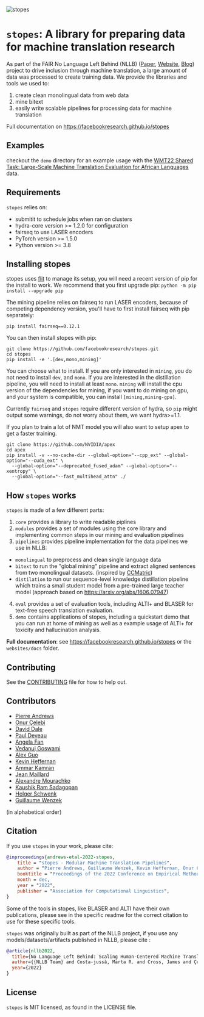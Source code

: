 ![stopes](/website/static/img/banner.png?raw=true "stopes by NLLB.")


# `stopes`: A library for preparing data for machine translation research

As part of the FAIR No Language Left Behind (NLLB) ([Paper](https://research.facebook.com/publications/no-language-left-behind/), [Website](https://ai.facebook.com/research/no-language-left-behind/), [Blog](https://ai.facebook.com/blog/nllb-200-high-quality-machine-translation/))
project to drive inclusion through machine translation, a large amount of data was processed to create training data. We provide the libraries and tools we used to:

1. create clean monolingual data from web data
2. mine bitext
3. easily write scalable pipelines for processing data for machine translation

Full documentation on https://facebookresearch.github.io/stopes

## Examples

checkout the `demo` directory for an example usage with the [WMT22 Shared Task: Large-Scale Machine Translation Evaluation for African
Languages](https://statmt.org/wmt22/large-scale-multilingual-translation-task.html) data.

## Requirements
`stopes` relies on:
* submitit to schedule jobs when ran on clusters
* hydra-core version >= 1.2.0 for configuration
* fairseq to use LASER encoders
* PyTorch version >= 1.5.0
* Python version >= 3.8

## Installing stopes

stopes uses [flit](https://flit.pypa.io/) to manage its setup, you will need a recent version of
pip for the install to work. We recommend that you first upgrade pip:
`python -m pip install --upgrade pip`

The mining pipeline relies on fairseq to run LASER encoders, because of competing dependency version, you'll have to first install fairseq with pip separately:
```
pip install fairseq==0.12.1
```

You can then install stopes with pip:
```
git clone https://github.com/facebookresearch/stopes.git
cd stopes
pip install -e '.[dev,mono,mining]'
```

You can choose what to install. If you are only interested in `mining`, you do not need to install `dev`, and `mono`. If you are interested in the distillation pipeline, you will need to install at least `mono`. `mining` will install the cpu version of the dependencies for mining, if you want to do mining on gpu, and your system is compatible, you can install `[mining,mining-gpu]`.

Currently `fairseq` and `stopes` require different version of hydra, so `pip` might output some warnings, do not worry about them, we want hydra>=1.1.

If you plan to train a lot of NMT model you will also want to setup apex to get a faster training.
```
git clone https://github.com/NVIDIA/apex
cd apex
pip install -v --no-cache-dir --global-option="--cpp_ext" --global-option="--cuda_ext" \
  --global-option="--deprecated_fused_adam" --global-option="--xentropy" \
  --global-option="--fast_multihead_attn" ./
```

## How `stopes` works

`stopes` is made of a few different parts:
1. `core` provides a library to write readable piplines
2. `modules` provides a set of modules using the core library and implementing
   common steps in our mining and evaluation pipelines
3. `pipelines` provides pipeline implementation for the data pipelines we use in
   NLLB:
- `monolingual` to preprocess and clean single language data
- `bitext` to run the "global mining" pipeline and extract aligned sentences
  from two monolingual datasets. (inspired by
  [CCMatric](https://ai.facebook.com/blog/ccmatrix-a-billion-scale-bitext-data-set-for-training-translation-models/))
- `distilation` to run our sequence-level knowledge distillation pipeline which trains a small student model from a pre-trained large teacher model (approach based on https://arxiv.org/abs/1606.07947)
4. `eval` provides a set of evaluation tools, including ALTI+ and BLASER for text-free speech translation evaluation.
5. `demo` contains applications of stopes, including a quickstart demo that you can run at home of mining as well as a example usage of ALTI+ for toxicity and hallucination analysis.

**Full documentation**: see https://facebookresearch.github.io/stopes
or the `websites/docs` folder.

## Contributing

See the [CONTRIBUTING](CONTRIBUTING.md) file for how to help out.

## Contributors

- [Pierre Andrews](https://github.com/Mortimerp9)
- [Onur Çelebi](https://github.com/Celebio)
- [David Dale](https://github.com/avidale)
- [Paul Deveau](https://github.com/DeveauP)
- [Angela Fan](https://github.com/huihuifan)
- [Vedanuj Goswami](https://github.com/vedanuj)
- [Alex Guo](https://github.com/aguo71)
- [Kevin Heffernan](https://github.com/heffernankevin)
- [Ammar Kamran](https://github.com/AmmarKamran)
- [Jean Maillard](https://github.com/jeanm)
- [Alexandre Mourachko](https://github.com/alexmourachko)
- [Kaushik Ram Sadagopan](https://github.com/kauterry)
- [Holger Schwenk](https://github.com/hoschwenk)
- [Guillaume Wenzek](https://github.com/gwenzek)

(in alphabetical order)

## Citation
If you use `stopes` in your work, please cite:

```bibtex
@inproceedings{andrews-etal-2022-stopes,
    title = "stopes - Modular Machine Translation Pipelines",
    author = "Pierre Andrews, Guillaume Wenzek, Kevin Heffernan, Onur Çelebi, Anna Sun, Ammar Kamran, Yingzhe Guo, Alexandre Mourachko, Holger Schwenk, Angela Fan",
    booktitle = "Proceedings of the 2022 Conference on Empirical Methods in Natural Language Processing: System Demonstrations",
    month = dec,
    year = "2022",
    publisher = "Association for Computational Linguistics",
}
```

Some of the tools in stopes, like BLASER and ALTI have their own publications, please see in the specific readme for the correct citation to use for these specific tools.

`stopes` was originally built as part of the NLLB project, if you use any models/datasets/artifacts published in NLLB, please cite :

```bibtex
@article{nllb2022,
  title={No Language Left Behind: Scaling Human-Centered Machine Translation},
  author={{NLLB Team} and Costa-jussà, Marta R. and Cross, James and Çelebi, Onur and Elbayad, Maha and Heafield, Kenneth and Heffernan, Kevin and Kalbassi, Elahe and Lam, Janice and Licht, Daniel and Maillard, Jean and Sun, Anna and Wang, Skyler and Wenzek, Guillaume and Youngblood, Al and Akula, Bapi and Barrault, Loic and Mejia-Gonzalez, Gabriel and Hansanti, Prangthip and Hoffman, John and Jarrett, Semarley and Sadagopan, Kaushik Ram and Rowe, Dirk and Spruit, Shannon and Tran, Chau and Andrews, Pierre and Ayan, Necip Fazil and Bhosale, Shruti and Edunov, Sergey and Fan, Angela and Gao, Cynthia and Goswami, Vedanuj and Guzmán, Francisco and Koehn, Philipp and Mourachko, Alexandre and Ropers, Christophe and Saleem, Safiyyah and Schwenk, Holger and Wang, Jeff},
  year={2022}
}
```

## License
`stopes` is MIT licensed, as found in the LICENSE file.
